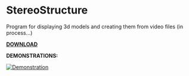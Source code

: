 # StereoStructure
 Program for displaying 3d models and creating them from video files (in process...)  
   
<b><a href="https://github.com/MrAlexeiMK/StereoStructure/raw/main/StereoStructure.msi">DOWNLOAD</b></a>  
  
  
<b>DEMONSTRATIONS:</b>
  
[![Demonstration](https://img.youtube.com/vi/4aomYTqI5K8/0.jpg)](https://www.youtube.com/watch?v=4aomYTqI5K8)  
